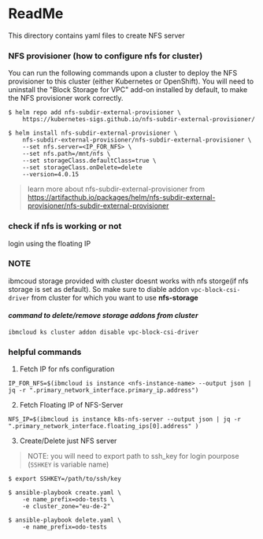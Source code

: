 # ReadMe 
This directory contains yaml files to create NFS server 

### NFS provisioner (how to configure nfs for cluster)

You can run the following commands upon a cluster to deploy the NFS provisioner to this cluster (either Kubernetes or OpenShift). You will need to uninstall the "Block Storage for VPC" add-on installed by default, to make the NFS provisioner work correctly.

```
$ helm repo add nfs-subdir-external-provisioner \
    https://kubernetes-sigs.github.io/nfs-subdir-external-provisioner/

$ helm install nfs-subdir-external-provisioner \
    nfs-subdir-external-provisioner/nfs-subdir-external-provisioner \
    --set nfs.server=<IP_FOR_NFS> \
    --set nfs.path=/mnt/nfs \
    --set storageClass.defaultClass=true \
    --set storageClass.onDelete=delete
    --version=4.0.15
```

> learn more about nfs-subdir-external-provisioner from https://artifacthub.io/packages/helm/nfs-subdir-external-provisioner/nfs-subdir-external-provisioner

### check if nfs is working or not

login using the floating IP

### **NOTE**

ibmcoud storage provided with cluster doesnt works with nfs storge(if nfs storage is set as default). So make sure to diable addon `vpc-block-csi-driver` from cluster for which you want to use **nfs-storage**

#### *command to delete/remove storage addons from cluster*

```shell
ibmcloud ks cluster addon disable vpc-block-csi-driver
```

### helpful commands

1. Fetch IP for nfs configuration 
```shell
IP_FOR_NFS=$(ibmcloud is instance <nfs-instance-name> --output json | jq -r ".primary_network_interface.primary_ip.address")
```

2. Fetch Floating IP of NFS-Server
```shell
NFS_IP=$(ibmcloud is instance k8s-nfs-server --output json | jq -r ".primary_network_interface.floating_ips[0].address" )
```

3. Create/Delete just NFS server
> NOTE: you will need to export path to ssh_key for login pourpose (`SSHKEY` is variable name)
```
$ export SSHKEY=/path/to/ssh/key

$ ansible-playbook create.yaml \
    -e name_prefix=odo-tests \
    -e cluster_zone="eu-de-2"

$ ansible-playbook delete.yaml \
    -e name_prefix=odo-tests
```